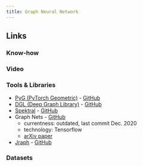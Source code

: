 ```yaml
---
title: Graph Neural Network
---
```


## Links

### Know-how

### Video

### Tools & Libraries
- [PyG (PyTorch Geometric)](https://pytorch-geometric.readthedocs.io/en/latest/) - [GitHub](https://github.com/pyg-team/pytorch_geometric)
- [DGL (Deep Graph Library)](https://www.dgl.ai/) - [GitHub](https://github.com/dmlc/dgl/)
- [Spektral](https://graphneural.network/) - [GitHub](https://github.com/danielegrattarola/spektral/)
- Graph Nets - [GitHub](https://github.com/deepmind/graph_nets) 
  - currentness: outdated, last commit Dec. 2020
  - technology: Tensorflow
  - [arXiv paper](https://arxiv.org/abs/1806.01261)
- [Jraph](https://jraph.readthedocs.io/en/latest/) - [GitHub](https://github.com/deepmind/jraph)

### Datasets
